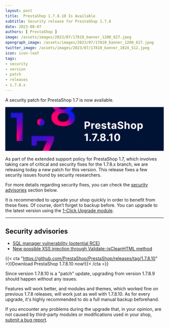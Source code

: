 ```yaml
---
layout: post
title:  PrestaShop 1.7.8.10 Is Available
subtitle: Security release for PrestaShop 1.7.8
date: 2023-08-07
authors: [ PrestaShop ]
image: /assets/images/2023/07/17810_banner_1200_627.jpeg
opengraph_image: /assets/images/2023/07/17810_banner_1200_627.jpeg
twitter_image: /assets/images/2023/07/17810_banner_1024_512.jpeg
icon: icon-leaf
tags:
- security
- version
- patch
- releases
- 1.7.8.x
---
```


A security patch for PrestaShop 1.7 is now available.

![1.7.8.10 is available!](/assets/images/2023/07/17810_banner_1534_424.jpeg)

As part of the extended support policy for PrestaShop 1.7, which involves taking care of critical and security fixes for the 1.7.8.x branch, we are releasing today a new patch for this version. This release fixes a few security issues found by security researchers.

For more details regarding security fixes, you can check the [security advisories](#security-advisories) section below.

It is recommended to upgrade your shop quickly in order to benefit from these fixes. Of course, don’t forget to backup before. You can upgrade to the latest version using the [1-Click Upgrade module](https://github.com/PrestaShop/autoupgrade/releases/).

---

## Security advisories
- [SQL manager vulnerability (potential RCE)](https://github.com/PrestaShop/PrestaShop/security/advisories/GHSA-gf46-prm4-56pc)
- [New possible XSS injection through Validate::isCleanHTML method](https://github.com/PrestaShop/PrestaShop/security/advisories/GHSA-xw2r-f8xv-c8xp)

{{< cta "https://github.com/PrestaShop/PrestaShop/releases/tag/1.7.8.10" >}}Download PrestaShop 1.7.8.10 now!{{< /cta >}}

Since version 1.7.8.10 is a "patch" update, upgrading from version 1.7.8.9 should happen without any issues.

Features will work better, and modules and themes, which worked fine on previous 1.7.8 releases, will work just as well with 1.7.8.10. As for every upgrade, it's highly recommended to do a full manual backup beforehand.

If you encounter any problems during the upgrade that, in your opinion, are not caused by third-party modules or modifications used in your shop, [submit a bug report](https://www.prestashop-project.org/get-involved/report-issues/).

